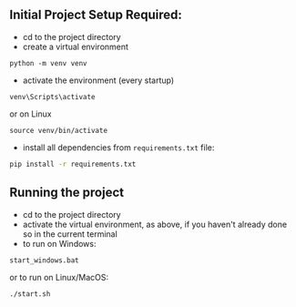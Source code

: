 ## Initial Project Setup Required:
* cd to the project directory
* create a virtual environment 
```
python -m venv venv
```
* activate the environment (every startup)
```
venv\Scripts\activate
```
or on Linux
```
source venv/bin/activate
```
* install all dependencies from ```requirements.txt``` file:
```sh
pip install -r requirements.txt
```

## Running the project
* cd to the project directory
* activate the virtual environment, as above, if you haven't already done so in the current terminal
* to run on Windows:
```
start_windows.bat
```
or to run on Linux/MacOS:
```
./start.sh
```
